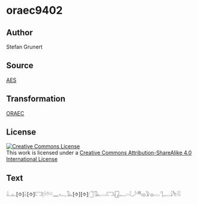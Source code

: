 # oraec9402

## Author

Stefan Grunert

## Source

[AES](https://github.com/simondschweitzer/aes)

## Transformation

[ORAEC](https://oraec.github.io/)

## License

<a rel="license" href="http://creativecommons.org/licenses/by-sa/4.0/"><img alt="Creative Commons License" style="border-width:0" src="https://i.creativecommons.org/l/by-sa/4.0/88x31.png" /></a><br />This work is licensed under a <a rel="license" href="http://creativecommons.org/licenses/by-sa/4.0/">Creative Commons Attribution-ShareAlike 4.0 International License</a>

## Text

𓏙𓊵[⯑]𓏙[⯑]𓉐𓊤𓏐𓏊𓏖𓈖𓆑𓅓[⯑][⯑]𓃂𓅓𓂋𓉐𓏤𓉗𓉻𓏏𓇋𓌳𓄪𓐍𓅱𓐍𓂋𓊹𓉻𓇍𓌸𓇋𓇋<br>
